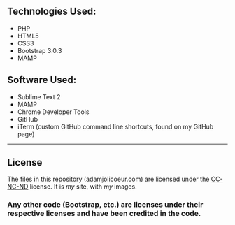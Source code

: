 Technologies Used:
------------------
- PHP
- HTML5
- CSS3
- Bootstrap 3.0.3
- MAMP

Software Used:
-----------------
- Sublime Text 2
- MAMP
- Chrome Developer Tools
- GitHub
- iTerm (custom GitHub command line shortcuts, found on my GitHub page)

--------

License
-------
The files in this repository (adamjolicoeur.com) are licensed under the <a href="http://creativecommons.org/licenses/by-nc-nd/4.0/legalcode">CC-NC-ND</a> license. It is <i>my</i> site, with <i>my</i> images.

### Any other code (Bootstrap, etc.) are licenses under their respective licenses and have been credited in the code.
